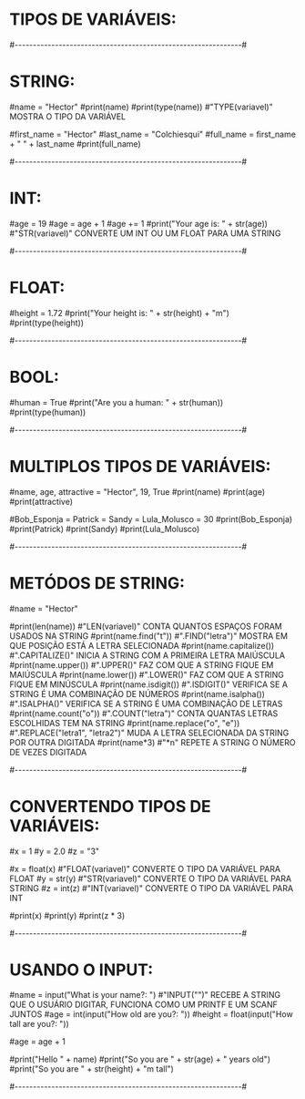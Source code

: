 # TIPOS DE VARIÁVEIS:

#--------------------------------------------------------------#

# STRING:

#name = "Hector"
#print(name)
#print(type(name))   #"TYPE(variavel)" MOSTRA O TIPO DA VARIÁVEL

#first_name = "Hector"
#last_name = "Colchiesqui"
#full_name = first_name + " " + last_name
#print(full_name)

#--------------------------------------------------------------#

# INT:

#age = 19
#age = age + 1
#age += 1
#print("Your age is: " + str(age))   #"STR(variavel)" CONVERTE UM INT OU UM FLOAT PARA UMA STRING

#--------------------------------------------------------------#

# FLOAT:

#height = 1.72
#print("Your height is: " + str(height) + "m")
#print(type(height))

#--------------------------------------------------------------#

# BOOL:

#human = True
#print("Are you a human: " + str(human))
#print(type(human))

#--------------------------------------------------------------#

# MULTIPLOS TIPOS DE VARIÁVEIS:

#name, age, attractive = "Hector", 19, True
#print(name)
#print(age)
#print(attractive)

#Bob_Esponja = Patrick = Sandy = Lula_Molusco = 30
#print(Bob_Esponja)
#print(Patrick)
#print(Sandy)
#print(Lula_Molusco)

#--------------------------------------------------------------#

# METÓDOS DE STRING:

#name = "Hector"

#print(len(name))                  #"LEN(variavel)" CONTA QUANTOS ESPAÇOS FORAM USADOS NA STRING
#print(name.find("t"))             #".FIND("letra")" MOSTRA EM QUE POSIÇÃO ESTÁ A LETRA SELECIONADA
#print(name.capitalize())          #".CAPITALIZE()" INICIA A STRING COM A PRIMEIRA LETRA MAIÚSCULA
#print(name.upper())               #".UPPER()" FAZ COM QUE A STRING FIQUE EM MAIÚSCULA
#print(name.lower())               #".LOWER()" FAZ COM QUE A STRING FIQUE EM MINÚSCULA
#print(name.isdigit())             #".ISDIGIT()" VERIFICA SE A STRING É UMA COMBINAÇÃO DE NÚMEROS
#print(name.isalpha())             #".ISALPHA()" VERIFICA SE A STRING É UMA COMBINAÇÃO DE LETRAS
#print(name.count("o"))            #".COUNT("letra")" CONTA QUANTAS LETRAS ESCOLHIDAS TEM NA STRING
#print(name.replace("o", "e"))     #".REPLACE("letra1", "letra2")" MUDA A LETRA SELECIONADA DA STRING POR OUTRA DIGITADA
#print(name*3)                     #"*n" REPETE A STRING O NÚMERO DE VEZES DIGITADA

#--------------------------------------------------------------#

# CONVERTENDO TIPOS DE VARIÁVEIS:

#x = 1
#y = 2.0
#z = "3"

#x = float(x)    #"FLOAT(variavel)" CONVERTE O TIPO DA VARIÁVEL PARA FLOAT
#y = str(y)      #"STR(variavel)" CONVERTE O TIPO DA VARIÁVEL PARA STRING
#z = int(z)      #"INT(variavel)" CONVERTE O TIPO DA VARIÁVEL PARA INT

#print(x)
#print(y)
#print(z * 3)

#--------------------------------------------------------------#

# USANDO O INPUT:

#name = input("What is your name?: ")            #"INPUT("")" RECEBE A STRING QUE O USUÁRIO DIGITAR, FUNCIONA COMO UM PRINTF E UM SCANF JUNTOS
#age = int(input("How old are you?: "))
#height = float(input("How tall are you?: "))

#age = age + 1

#print("Hello " + name)
#print("So you are " + str(age) + " years old")
#print("So you are " + str(height) + "m tall")

#--------------------------------------------------------------#
